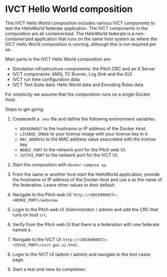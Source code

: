 # IVCT Hello World composition

This IVCT Hello World composition includes various IVCT components to test the HelloWorld federate application. The IVCT components in the composition are all containerized. The HelloWorld federate is a non-containerized application that runs on the same host system as where the IVCT Hello World composition is running, although this is not required per se.

Main parts in the IVCT Hello World composition are:

- Simulation infrastructure components: the Pitch CRC and an X Server
- IVCT components: AMQ, TC Runner, Log Sink and the GUI
- IVCT run time configuration data
- IVCT Test Suite data: Hello World data and Encoding Rules data  

For simplicity we assume that the composition runs on a single Docker Host.

Steps to get going:

1. Create/edit a `.env` file and define the following environment variables:

   - ``DOCKERHOST`` to the hostname or IP address of the Docker Host.
   - ``LICENSE_IMAGE`` to your license image with your license key in it.
   - ``MAC_ADDRESS`` to the MAC address value associated with the license key.
   - ``WEBUI_PORT`` to the network port for the Pitch web UI.
   - ``IVCTUI_PORT`` to the network port for the IVCT UI.
2. Start the composition with ``docker-compose up``.
3. From the same or another host start the HelloWorld application; provide the hostname or IP address of the Docker Host and use ``A`` as the name of the federation. Leave other values to their default.
4. Navigate to the Pitch web UI:  ``http://<DOCKERHOST>:<WEBUI_PORT>/webview``.
5. Login to the Pitch web UI (Administrator / admin) and add the CRC that runs on host ``crc``.
6. Verify from the Pitch web UI that there is a federation with one federate named ``A``.
7. Navigate to the IVCT UI: ``http://<DOCKERHOST>:<IVCUI_PORT>/ivct.gui.ui.html``.

8. Login to the IVCT UI (admin / admin) and navigate to the test cases page.
9. Start a test and view its completion.

